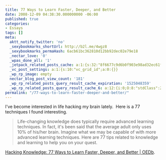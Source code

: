 ```yaml
---
title: 77 Ways to Learn Faster, Deeper, and Better
date: 2008-12-09 04:38:30.000000000 -06:00
published: true
categories:
- Essays
tags: []
meta:
  aktt_notify_twitter: 'no'
  _sexybookmarks_shortUrl: http://b2l.me/4wgz8
  _sexybookmarks_permaHash: 6acb61bc362810d12bb92dec02e79e18
  _nectar_love: '0'
  _wpas_done_all: '1'
  _jetpack_related_posts_cache: a:1:{s:32:"8f6677c9d6b0f903e98ad32ec61f8deb";a:2:{s:7:"expires";i:1503702402;s:7:"payload";a:3:{i:0;a:1:{s:2:"id";i:1292;}i:1;a:1:{s:2:"id";i:968;}i:2;a:1:{s:2:"id";i:675;}}}}
  _vc_post_settings: a:1:{s:10:"vc_grid_id";a:0:{}}
  _wp_rp_image: empty
  nectar_blog_post_view_count: '181'
  _wp_rp_related_posts_query_result_cache_expiration: '1525048359'
  _wp_rp_related_posts_query_result_cache_6: a:12:{i:0;O:8:"stdClass":2:{s:7:"post_id";s:3:"675";s:5:"score";s:18:"21.340340026880117";}i:1;O:8:"stdClass":2:{s:7:"post_id";s:4:"1027";s:5:"score";s:17:"17.66680304661073";}i:2;O:8:"stdClass":2:{s:7:"post_id";s:3:"200";s:5:"score";s:18:"14.780823636746529";}i:3;O:8:"stdClass":2:{s:7:"post_id";s:4:"3744";s:5:"score";s:18:"13.832957822179477";}i:4;O:8:"stdClass":2:{s:7:"post_id";s:4:"2864";s:5:"score";s:18:"12.346283972104182";}i:5;O:8:"stdClass":2:{s:7:"post_id";s:3:"210";s:5:"score";s:18:"12.346283972104182";}i:6;O:8:"stdClass":2:{s:7:"post_id";s:3:"124";s:5:"score";s:18:"12.346283972104182";}i:7;O:8:"stdClass":2:{s:7:"post_id";s:3:"107";s:5:"score";s:18:"12.346283972104182";}i:8;O:8:"stdClass":2:{s:7:"post_id";s:4:"1289";s:5:"score";s:18:"11.770919827203416";}i:9;O:8:"stdClass":2:{s:7:"post_id";s:3:"427";s:5:"score";s:18:"11.770919827203416";}i:10;O:8:"stdClass":2:{s:7:"post_id";s:3:"353";s:5:"score";s:18:"11.770919827203416";}i:11;O:8:"stdClass":2:{s:7:"post_id";s:3:"968";s:5:"score";s:18:"11.324632724574997";}}
permalink: "/77-ways-to-learn-faster-deeper-and-better/"
---
```

I've become interested in life hacking my brain lately.  Here is a 77 techniques I found interesting.
<blockquote><p>Life-changing knowledge does typically require advanced learning techniques. In fact, it's been said that the average adult only uses 10% of his/her brain. Imagine what we may be capable of with more advanced learning techniques. Here are 77 tips related to knowledge and learning to help you on your quest.</blockquote>
<p><a href="http://oedb.org/library/college-basics/hacking-knowledge" rel="nofollow">Hacking Knowledge: 77 Ways to Learn Faster, Deeper, and Better | OEDb</a>.
